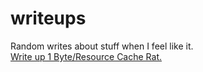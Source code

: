 # writeups
Random writes about stuff when I feel like it. <br>
[Write up 1 Byte/Resource Cache Rat.](https://github.com/notperry1234567890/writeups/blob/main/writeup-1.md) <br>
